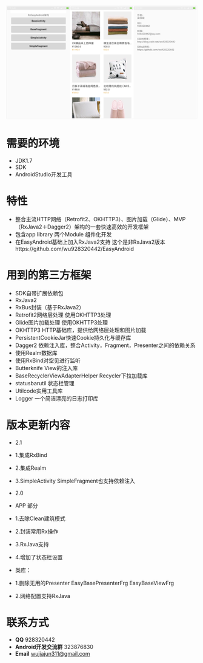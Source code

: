 ![](screenshot/1.jpg)
# 需要的环境
* JDK1.7
* SDK
* AndroidStudio开发工具

# 特性
* 整合主流HTTP网络（Retrofit2、OKHTTP3）、图片加载（Glide）、MVP（RxJava2＋Dagger2）架构的一套快速高效的开发框架
* 包含app library 两个Module 组件化开发
* 在EasyAndroid基础上加入RxJava2支持 这个是非RxJava2版本https://github.com/wu928320442/EasyAndroid

# 用到的第三方框架
* SDK自带扩展依赖包
* RxJava2
* RxBus封装（基于RxJava2）
* Retrofit2网络层处理 使用OKHTTP3处理
* Glide图片加载处理 使用OKHTTP3处理
* OKHTTP3  HTTP基础库，提供给网络层处理和图片加载
* PersistentCookieJar快速Cookie持久化与缓存库
* Dagger2 依赖注入库，整合Activity，Fragment，Presenter之间的依赖关系
* 使用Realm数据库
* 使用RxBind对空见进行监听
* Butterknife View的注入库
* BaseRecyclerViewAdapterHelper Recycler下拉加载库
* statusbarutil 状态栏管理
* Utilcode实用工具库
* Logger 一个简洁漂亮的日志打印库

# 版本更新内容
* 2.1
* 1.集成RxBind
* 2.集成Realm
* 3.SimpleActivity SimpleFragment也支持依赖注入

* 2.0
* APP 部分
* 1.去除Clean建筑模式
* 2.封装常用Rx操作
* 3.RxJava支持
* 4.增加了状态栏设置
* 类库：
* 1.删除无用的Presenter EasyBasePresenterFrg EasyBaseViewFrg
* 2.网络配置支持RxJava

# 联系方式
* **QQ** 928320442
* **Android开发交流群** 323876830
* **Email** wujiajun311@gmail.com
